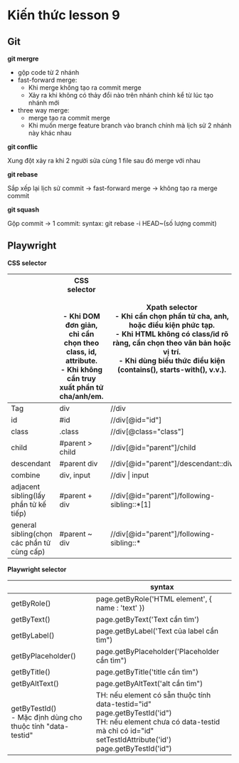# Kiến thức lesson 9

## Git

**git mergre**

- gộp code từ 2 nhánh
- fast-forward merge:
  - Khi merge không tạo ra commit merge
  - Xảy ra khi không có thảy đổi nào trên nhánh chính kể từ lúc tạo nhánh mới
- three way merge:
  - merge tạo ra commit merge
  - Khi muốn merge feature branch vào branch chính mà lịch sử 2 nhánh này khác nhau

**git conflic**

Xung đột xảy ra khi 2 người sửa cùng 1 file sau đó merge với nhau

**git rebase**

Sắp xếp lại lịch sử commit -> fast-forward merge -> không tạo ra merge commit

**git squash**

Gộp commit -> 1 commit: syntax: git rebase -i HEAD~(số lượng commit)

## Playwright

**CSS selector**

|                                            | CSS selector <br><br><br> - Khi DOM đơn giản, chỉ cần chọn theo class, id, attribute. <br> - Khi không cần truy xuất phần tử cha/anh/em. | Xpath selector<br> - Khi cần chọn phần tử cha, anh, hoặc điều kiện phức tạp. <br> - Khi HTML không có class/id rõ ràng, cần chọn theo văn bản hoặc vị trí. <br> - Khi dùng biểu thức điều kiện (contains(), starts-with(), v.v.). |
| ------------------------------------------ | ---------------------------------------------------------------------------------------------------------------------------------------- | --------------------------------------------------------------------------------------------------------------------------------------------------------------------------------------------------------------------------------- |
| Tag                                        | div                                                                                                                                      | //div                                                                                                                                                                                                                             |
| id                                         | #id                                                                                                                                      | //div[@id="id"]                                                                                                                                                                                                                   |
| class                                      | .class                                                                                                                                   | //div[@class="class"]                                                                                                                                                                                                             |
| child                                      | #parent > child                                                                                                                          | //div[@id="parent"]/child                                                                                                                                                                                                         |
| descendant                                 | #parent div                                                                                                                              | //div[@id="parent"]/descendant::div                                                                                                                                                                                               |
| combine                                    | div, input                                                                                                                               | //div \| input                                                                                                                                                                                                                    |
| adjacent sibling(lấy phần tử kế tiếp)      | #parent + div                                                                                                                            | //div[@id="parent"]/following-sibling::\*[1]                                                                                                                                                                                      |
| general sibling(chọn các phần tử cùng cấp) | #parent ~ div                                                                                                                            | //div[@id="parent"]/following-sibling::\*                                                                                                                                                                                         |

**Playwright selector**

|                                                                | syntax                                                                                                                                                                                           |
| -------------------------------------------------------------- | ------------------------------------------------------------------------------------------------------------------------------------------------------------------------------------------------ |
| getByRole()                                                    | page.getByRole('HTML element', { name : 'text' })                                                                                                                                                |
| getByText()                                                    | page.getByText('Text cần tìm')                                                                                                                                                                   |
| getByLabel()                                                   | page.getByLabel('Text của label cần tìm")                                                                                                                                                        |
| getByPlaceholder()                                             | page.getByPlaceholder('Placeholder cần tìm")                                                                                                                                                     |
| getByTitle()                                                   | page.getByTitle('title cần tìm")                                                                                                                                                                 |
| getByAltText()                                                 | page.getByAltText('alt cần tìm")                                                                                                                                                                 |
| getByTestId()<br> - Mặc định dùng cho thuộc tính "data-testid" | TH: nếu element có sẵn thuộc tính data-testid="id" <br> page.getByTestId('id") <br>TH: nếu element chưa có data-testid mà chỉ có id="id"<br> setTestIdAttribute('id')<br> page.getByTestId('id") |
